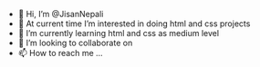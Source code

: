 - 👋 Hi, I’m @JisanNepali
- 👀 At current time I’m interested in doing html and css projects 
- 🌱 I’m currently learning html and css as medium level
- 💞️ I’m looking to collaborate on 
- 📫 How to reach me ...

<!---
JisanNepali/JisanNepali is a ✨ special ✨ repository because its `README.md` (this file) appears on your GitHub profile.
You can click the Preview link to take a look at your changes.
--->
